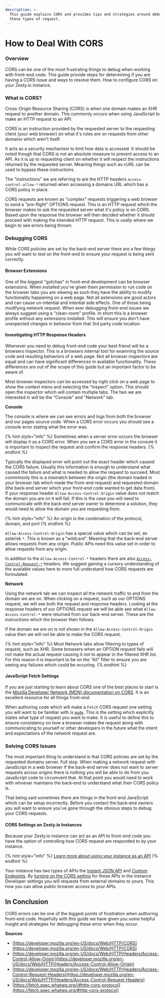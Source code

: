 ```yaml
---
description: >-
  This guide explains CORS and provides tips and strategies around debugging
  these types of request.
---
```


# How to Deal With CORS

### Overview

CORS can be one of the must frustrating things to debug when working with front-end code. This guide provide steps for determining if you are having a CORS issue and ways to resolve them. How to configure CORS on your Zesty.io instance.

### What is CORS?

Cross-Origin Resource Sharing \(CORS\) is when one domain makes an XHR request to another domain. This commonly occurs when using JavaScript to make an HTTP request to an API.

CORS is an instruction provided by the requested server to the requesting client \(your web browser\) on what it's rules are on requests from other domains which aren't itself.

It acts as a security mechanism to limit how data is accessed. It should be noted though that CORS is not an absolute measure to prevent access to an API. As it is up to requesting client on whether it will respect the instructions returned by the requested server. Meaning things such as cURL can be used to bypass these instructions.

The "instructions" we are referring to are the HTTP headers `access-control-allow-*` returned when accessing a domains URL which has a CORS policy in place.

CORS requests are known as "complex" requests triggering a web browser to send a "pre-flight" OPTIONS request. This is an HTTP request which the browser makes to ask the requested server what it's policy is on CORS. Based upon the response the browser will then decided whether it should proceed with making the intended HTTP request. This is usally where we begin to see errors being thrown.

### Debugging CORS

While CORS policies are set by the back-end server there are a few things you will want to test on the front-end to ensure your request is being sent correctly.

#### Browser Extensions

One of the biggest "gotchas" in front-end development can be browser extensions. When installed you've given them permission to run code on the browser tabs you are viewing as such they have the ability to modify functionality happening on a web page. Not all extensions are good actors and can cause un-intential and intential side effects. One of those being modifying network request. When ever debugging front-end issues we always suggest using a "clean-room" profile. In short this is a browser profile without any extensions installed. This will ensure you don't have unexpected changes in behavior from that 3rd party code location.

#### Investigating HTTP Response Headers

Whenever you need to debug front-end code your best friend will be a browsers inspector. This is a browsers internal tool for examning the source code and resulting behaviors of a web page. Not all browser inspectors are equal and can have significant differences in available functionality. These differences are out of the scope of this guide but an important factor to be aware of.

Most browser inspectors can be accessed by right click on a web page to show the context menu and selecting the "inspect" option. This should open the inspector which will contain multiple tabs. The two we are interested in will be the "Console" and "Network" tab.

**Console**

The console is where we can see errors and logs from both the browser and our pages source code. When a CORS error occurs you should see a console error stating what the error was.

{% hint style="info" %}
Sometimes when a server error occurs the browser will display it as a CORS error. When you see a CORS error in the console it is important to inspect the request and confirm the response headers.
{% endhint %}

Typically the displayed error will point out the exact header which caused the CORS failure. Usually this information is enough to understand what caused the failure and what is needed to allow the request to succeed. Most commmonly this is a mismatch between the origin \(the domain loaded in your browser tab which made the front-end request\) and requested domain \(the back-end server which your front-end code wanted to get data from\). If your response header `Allow-Access-Control-Origin` value does not match the domain you are on it will fail. If this is the case you will need to communicate with the back-end server owner to determine a solution, they would need to allow the domain you are requesting from.

{% hint style="info" %}
An origin is the combination of the protocol, domain, and port
{% endhint %}

`Allow-Access-Control-Origin` has a special value which can be set, an asterisk `*`. This is known as a "wildcard". Meaning that the back-end server allows requests from any origin. Public APIs need this value set in order to allow requests from any origin.

In addition to the `Allow-Access-Control-*` headers there are also [`Access-Control-Request-*`](https://developer.mozilla.org/en-US/docs/Web/HTTP/Headers/Access-Control-Request-Headers) headers. We suggest gaining a cursory understanding of the available values here to more full understand how CORS requests are formulated.

**Network**

Using the network tab we can inspect all the network traffic to and from the domain we are on. When clicking on a request, such as our OPTIONS request, we will see both the request and response headers. Looking at the response headers of our OPTIONS request we will be able see what `Allow-Access-Control-*` were returned from our back-end server. These are the instructions which the browser then follows.

If the domain we are on is not shown in the `Allow-Access-Control-Origin` value then we will not be able to make the CORS request.

{% hint style="info" %}
Most Network tabs allow filtering to types of request, such as XHR. Some browsers when an OPTION request fails will not make the actual request causing it not to appear in the filtered XHR list. For this reason it is important to be on the "All" filter to ensure you are seeing any failures which could be occuring.
{% endhint %}

#### JavaScript Fetch Settings

If you are just starting to learn about CORS one of the best places to start is the [Mozilla Developer Network \(MDN\) documentation on CORS](https://developer.mozilla.org/en-US/docs/Web/HTTP/CORS). It is an excellent resource for all things front-end.

When authoring code which will make a `Fetch` CORS request one setting you will want to be familiar with is [`mode`](https://developer.mozilla.org/en-US/docs/Web/API/Request/mode). This is the setting which explicitly states what type of request you want to make. It is useful to define this to ensure consistency on how a browser makes the request along with communicating to yourself or other developers in the future what the intent and expectations of the network request are.

### Solving CORS Issues

The most important thing to understand is that CORS policies are set by the requested domains server. Full stop. When making a network request with JavaScript in a web browser if the back-end server does not want to server requests across origins there is nothing you will be able to do from you JavaScript code to circumvent that. At that point you would need to work with whoever maintains the back-end to understand what their CORS policy is.

That being said sometimes there are things in the front-end JavaScript which can be setup incorrectly. Before you contact the back-end owners you will want to ensure you've gone through the obvious steps to debug your CORS requests.

#### CORS Settings on Zesty.io Instances

Because your Zesty.io instance can act as an API to front-end code you have the option of controlling how CORS request are responded to by your instance.

{% hint style="info" %}
[Learn more about using your instance as an API](https://zesty.org/guides/how-to-create-a-customizable-json-endpoint-for-content)
{% endhint %}

Your instance has two types of APIs the [Instant JSON API](https://zesty.org/apis/instant-content-api) and [Custom Endpoints](https://zesty.org/services/manager-ui/editor/custom-file-types-endpoints). By [turning on the CORS setting](https://zesty.org/services/manager-ui/settings/instance-settings#developer) for these APIs in the instance Developer settings you will requests from external domains to yours. This how you can allow public browser access to your APIs.

## In Conclusion

CORS errors can be one of the biggest points of frustration when authoring front-end code. Hopefully with this guide we have given you some helpful insight and strategies for debugging these error when they occur.

**Sources**

* [https://developer.mozilla.org/en-US/docs/Web/HTTP/CORS](https://developer.mozilla.org/en-US/docs/Web/HTTP/CORS)
* [https://developer.mozilla.org/en-US/docs/Web/HTTP/Headers/Access-Control-Allow-Origin](https://developer.mozilla.org/en-US/docs/Web/HTTP/Headers/Access-Control-Allow-Origin)
* [https://developer.mozilla.org/en-US/docs/Web/HTTP/Headers/Access-Control-Request-Headers](https://developer.mozilla.org/en-US/docs/Web/HTTP/Headers/Access-Control-Request-Headers)
* [https://fetch.spec.whatwg.org/\#http-cors-protocol](https://fetch.spec.whatwg.org/#http-cors-protocol)

